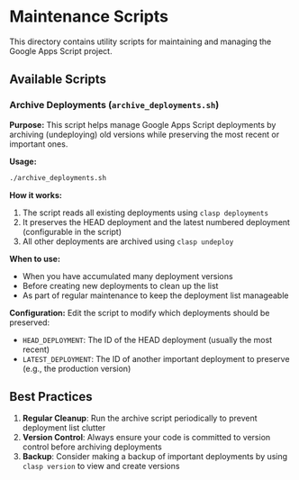 # Maintenance Scripts

This directory contains utility scripts for maintaining and managing the Google Apps Script project.

## Available Scripts

### Archive Deployments (`archive_deployments.sh`)

**Purpose:** This script helps manage Google Apps Script deployments by archiving (undeploying) old versions while preserving the most recent or important ones.

**Usage:**

```bash
./archive_deployments.sh
```

**How it works:**
1. The script reads all existing deployments using `clasp deployments`
2. It preserves the HEAD deployment and the latest numbered deployment (configurable in the script)
3. All other deployments are archived using `clasp undeploy`

**When to use:**
- When you have accumulated many deployment versions
- Before creating new deployments to clean up the list
- As part of regular maintenance to keep the deployment list manageable

**Configuration:**
Edit the script to modify which deployments should be preserved:
- `HEAD_DEPLOYMENT`: The ID of the HEAD deployment (usually the most recent)
- `LATEST_DEPLOYMENT`: The ID of another important deployment to preserve (e.g., the production version)

## Best Practices

1. **Regular Cleanup**: Run the archive script periodically to prevent deployment list clutter
2. **Version Control**: Always ensure your code is committed to version control before archiving deployments
3. **Backup**: Consider making a backup of important deployments by using `clasp version` to view and create versions 